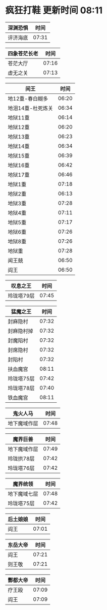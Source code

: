 # 疯狂打鞋 更新时间 08:11

| 深渊恐惧   | 时间    |
|--------|-------|
| 评济海底 | 07:31 |

| 四象苍茫长老   | 时间    |
|--------|-------|
| 苍茫大厅 | 07:16 |
| 虚无之关 | 07:13 |

| 间王   | 时间    |
|--------|-------|
| 地12重-春白糊多 | 06:20 |
| 地泪14重-杜死炼关 | 06:34 |
| 地狱11重 | 06:14 |
| 地狱12重 | 06:20 |
| 地狱13重 | 06:23 |
| 地狱14重 | 06:34 |
| 地狱15重 | 06:39 |
| 地狱16重 | 06:42 |
| 地狱17重 | 06:46 |
| 地狱1重 | 07:18 |
| 地狱2重 | 06:13 |
| 地狱3重 | 07:28 |
| 地狱4重 | 07:11 |
| 地狱5重 | 07:17 |
| 地狱6重 | 07:26 |
| 地狱8重 | 07:26 |
| 地狱重 | 07:28 |
| 闻王兢 | 06:50 |
| 阎王 | 06:50 |

| 叹息之王   | 时间    |
|--------|-------|
| 玲珑塔79层 | 07:45 |

| 猛魔之王   | 时间    |
|--------|-------|
| 封麻隐村 | 07:32 |
| 封麻隐村掉 | 07:32 |
| 封魔陷村 | 07:32 |
| 封席隐村 | 07:32 |
| 封陷村 | 07:32 |
| 扶血魔宫 | 08:11 |
| 玲珑塔75层 | 07:42 |
| 玲珑塔78层 | 07:40 |
| 铁血魔宫 | 08:11 |

| 鬼火人马   | 时间    |
|--------|-------|
| 地下魔域作层 | 07:48 |

| 魔界巨兽   | 时间    |
|--------|-------|
| 地下魔域作层 | 07:49 |
| 玲珑拱78层 | 07:42 |
| 玲珑塔76层 | 07:42 |

| 魔界统领   | 时间    |
|--------|-------|
| 地下魔域七层 | 07:48 |
| 玲珑塔75层 | 07:42 |

| 后土娘娘   | 时间    |
|--------|-------|
| 阎王 | 07:01 |

| 东岳大帝   | 时间    |
|--------|-------|
| 阎王 | 07:21 |
| 则王敬 | 07:21 |

| 酆都大帝   | 时间    |
|--------|-------|
| 疗王殴 | 07:09 |
| 阎王 | 07:09 |